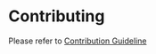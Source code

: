 # Contributing
Please refer to [Contribution Guideline](https://github.com/4paradigm/OpenMLDB/blob/main/CONTRIBUTING.md)

